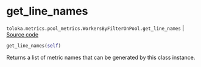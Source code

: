# get_line_names
`toloka.metrics.pool_metrics.WorkersByFilterOnPool.get_line_names` | [Source code](https://github.com/Toloka/toloka-kit/blob/v1.0.2/src/metrics/pool_metrics.py#L402)

```python
get_line_names(self)
```

Returns a list of metric names that can be generated by this class instance.

